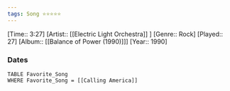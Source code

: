 ```yaml
---
tags: Song ⭐⭐⭐⭐⭐ 
---
```

[Time:: 3:27]
[Artist:: [[Electric Light Orchestra]] ]
[Genre:: Rock]
[Played:: 27]
[Album:: [[Balance of Power (1990)]]]
[Year:: 1990]
### Dates
````dataview
TABLE Favorite_Song
WHERE Favorite_Song = [[Calling America]]
````